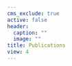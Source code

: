 ```yaml
---
cms_exclude: true
active: false
header:
  caption: ""
  image: ""
title: Publications
view: 4
---
```

